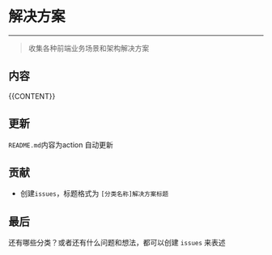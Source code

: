 # 解决方案

---
> 收集各种前端业务场景和架构解决方案

## 内容

{{CONTENT}}

## 更新

`README.md`内容为action 自动更新

## 贡献

- 创建`issues`，标题格式为 `[分类名称]解决方案标题`

## 最后

还有哪些分类？或者还有什么问题和想法，都可以创建 `issues` 来表述
